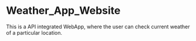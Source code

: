 # Weather_App_Website
This is a API integrated WebApp, where the user can check current weather of a particular location. 

